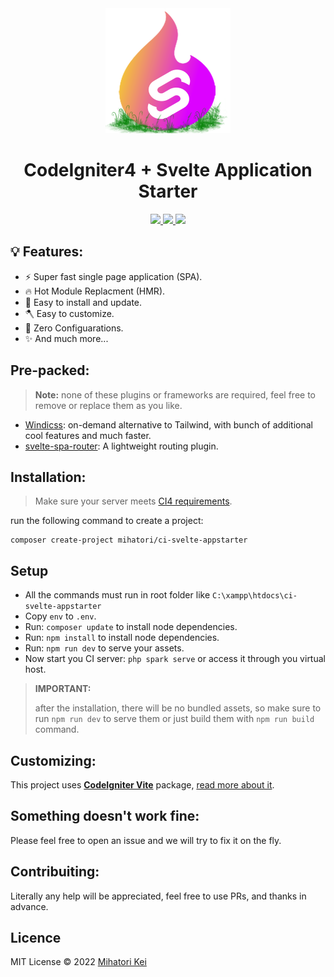 <div align="center">
    <img src="ci-svelte.webp" />
    <h1>CodeIgniter4 + Svelte Application Starter</h1>
</div>

<p align="center">
  <a href="https://github.com/firtadokei/ci-svelte-appstarter/releases">
    <img src="https://custom-icon-badges.herokuapp.com/github/v/release/firtadokei/ci-svelte-appstarter?logo=tag">
  </a>
  <a href="https://packagist.org/packages/mihatori/ci-svelte-appstarter">
    <img src="https://badges.hiptest.com:/packagist/dt/mihatori/ci-svelte-appstarter?color=%23c700ff&logo=packagist&logoColor=%23c700ff">
  </a>
  <img src="https://custom-icon-badges.herokuapp.com/packagist/l/mihatori/ci-svelte-appstarter?logo=law">
<p>
    
## 💡 Features:
- ⚡ Super fast single page application (SPA).
- 🔥 Hot Module Replacment (HMR).
- 🧩 Easy to install and update.
- 🪓 Easy to customize.
- 🔧 Zero Configuarations.
- ✨ And much more...

## Pre-packed:
> **Note:** none of these plugins or frameworks are required, feel free to remove or replace them as you like.
- [Windicss](https://windicss.org/): on-demand alternative to Tailwind, with bunch of additional cool features and much faster.
- [svelte-spa-router](https://github.com/ItalyPaleAle/svelte-spa-router): A lightweight routing plugin.

## Installation:

> Make sure your server meets [CI4 requirements](https://www.codeigniter.com/user_guide/intro/requirements.html).

run the following command to create a project:

```
composer create-project mihatori/ci-svelte-appstarter
```

## Setup
- All the commands must run in root folder like `C:\xampp\htdocs\ci-svelte-appstarter`
- Copy `env` to `.env`.
- Run: `composer update` to install node dependencies.
- Run: `npm install` to install node dependencies.
- Run: `npm run dev` to serve your assets.
- Now start you CI server: `php spark serve` or access it through you virtual host.

> **IMPORTANT:**
> 
> after the installation, there will be no bundled assets, so make sure to run `npm run dev` to serve them or just build them with `npm run build` command.

## Customizing:
This project uses [**CodeIgniter Vite**](https://github.com/firtadokei/codeigniter-vitejs) package, [read more about it](https://github.com/firtadokei/codeigniter-vitejs).

## Something doesn't work fine:
Please feel free to open an issue and we will try to fix it on the fly.

## Contribuiting:
Literally any help will be appreciated, feel free to use PRs, and thanks in advance.

## Licence
MIT License &copy; 2022 [Mihatori Kei](https://github.com/firtadokei)
